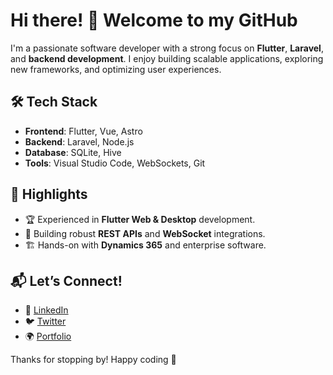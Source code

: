 # Hi there! 👋 Welcome to my GitHub

I'm a passionate software developer with a strong focus on **Flutter**, **Laravel**, and **backend development**. I enjoy building scalable applications, exploring new frameworks, and optimizing user experiences.

## 🛠️ Tech Stack
- **Frontend**: Flutter, Vue, Astro
- **Backend**: Laravel, Node.js
- **Database**: SQLite, Hive
- **Tools**: Visual Studio Code, WebSockets, Git

## 📌 Highlights
- 🏆 Experienced in **Flutter Web & Desktop** development.
- 🔧 Building robust **REST APIs** and **WebSocket** integrations.
- 🏗️ Hands-on with **Dynamics 365** and enterprise software.

## 📬 Let’s Connect!
- 💼 [LinkedIn](#)  
- 🐦 [Twitter](#)  
- 🌍 [Portfolio](#)  

Thanks for stopping by! Happy coding 🚀


